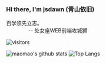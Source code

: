 ### Hi there, I'm jsdawn (青山依旧)

百学须先立志。<br/>
<span style="margin-right:60px;"></span> -- 处女座WEB前端攻城狮

![visitors](https://visitor-badge.laobi.icu/badge?page_id=jsdawn.qingshan)

![maomao's github stats](https://github-readme-stats.vercel.app/api?username=jsdawn&show_icons=true&hide_title=true)
![Top Langs](https://github-readme-stats.vercel.app/api/top-langs/?username=jsdawn&layout=compact)
